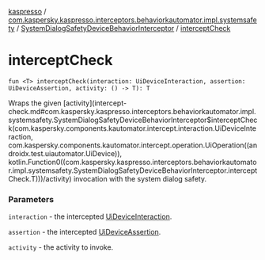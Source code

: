[kaspresso](../../index.md) / [com.kaspersky.kaspresso.interceptors.behaviorkautomator.impl.systemsafety](../index.md) / [SystemDialogSafetyDeviceBehaviorInterceptor](index.md) / [interceptCheck](./intercept-check.md)

# interceptCheck

`fun <T> interceptCheck(interaction: UiDeviceInteraction, assertion: UiDeviceAssertion, activity: () -> T): T`

Wraps the given [activity](intercept-check.md#com.kaspersky.kaspresso.interceptors.behaviorkautomator.impl.systemsafety.SystemDialogSafetyDeviceBehaviorInterceptor$interceptCheck(com.kaspersky.components.kautomator.intercept.interaction.UiDeviceInteraction, com.kaspersky.components.kautomator.intercept.operation.UiOperation((androidx.test.uiautomator.UiDevice)), kotlin.Function0((com.kaspersky.kaspresso.interceptors.behaviorkautomator.impl.systemsafety.SystemDialogSafetyDeviceBehaviorInterceptor.interceptCheck.T)))/activity) invocation with the system dialog safety.

### Parameters

`interaction` - the intercepted [UiDeviceInteraction](#).

`assertion` - the intercepted [UiDeviceAssertion](#).

`activity` - the activity to invoke.